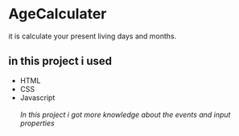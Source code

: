 # AgeCalculater
it is calculate your present living days and months.
## in this project i used 
- HTML
- CSS
- Javascript\
\
*In this project i got more knowledge about the events and input properties* 
